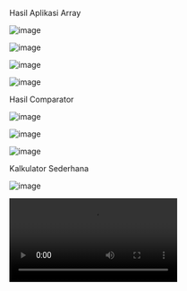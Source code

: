 Hasil Aplikasi Array

![image](https://github.com/Maulidis/MaulidisM2/blob/master/SC1.jpg)

![image](https://github.com/Maulidis/MaulidisM2/blob/master/SC2.jpg)

![image](https://github.com/Maulidis/MaulidisM2/blob/master/SC3.jpg)

![image](https://github.com/Maulidis/MaulidisM2/blob/master/SC4.jpg)

Hasil Comparator

![image](https://github.com/Maulidis/MaulidisM2/blob/master/SC5.jpg)

![image](https://github.com/Maulidis/MaulidisM2/blob/master/SC6.jpg)

![image](https://github.com/Maulidis/MaulidisM2/blob/master/SC7.jpg)

Kalkulator Sederhana

![image](https://github.com/Maulidis/MaulidisM2/blob/master/SC8.jpg)

![Video](https://github.com/Maulidis/MaulidisM2/blob/master/TesKalkulator.mp4)